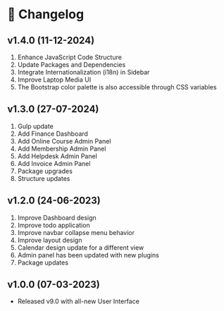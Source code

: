 # 📅 Changelog

## v1.4.0 (11-12-2024)

1. Enhance JavaScript Code Structure
2. Update Packages and Dependencies
3. Integrate Internationalization (i18n) in Sidebar
4. Improve Laptop Media UI
5. The Bootstrap color palette is also accessible through CSS variables

## v1.3.0 (27-07-2024)

1. Gulp update
2. Add Finance Dashboard
3. Add Online Course Admin Panel
4. Add Membership Admin Panel
5. Add Helpdesk Admin Panel
6. Add Invoice Admin Panel
7. Package upgrades
8. Structure updates

## v1.2.0 (24-06-2023)

1. Improve Dashboard design
2. Improve todo application
3. Improve navbar collapse menu behavior
4. Improve layout design
5. Calendar design update for a different view
6. Admin panel has been updated with new plugins
7. Package updates

## v1.0.0 (07-03-2023)

* Released v9.0 with all-new User Interface

